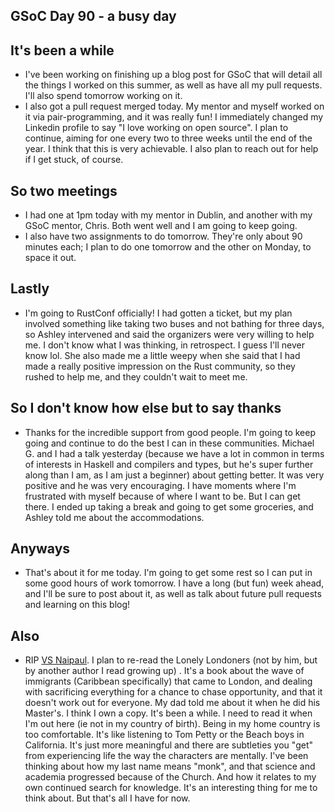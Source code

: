 ## GSoC Day 90 - a busy day

## It's been a while
- I've been working on finishing up a blog post for GSoC that will detail all the things I worked on this summer,
  as well as have all my pull requests. I'll also spend tomorrow working on it.
- I also got a pull request merged today. My mentor and myself worked on it via pair-programming, and it was really
  fun! I immediately changed my Linkedin profile to say "I love working on open source". I plan to continue, aiming
  for one every two to three weeks until the end of the year. I think that this is very achievable. I also plan to
  reach out for help if I get stuck, of course.

## So two meetings
- I had one at 1pm today with my mentor in Dublin, and another with my GSoC mentor, Chris. Both went well and I am
  going to keep going. 
- I also have two assignments to do tomorrow. They're only about 90 minutes each; I plan to do one tomorrow and the
  other on Monday, to space it out.
  
## Lastly
- I'm going to RustConf officially! I had gotten a ticket, but my plan involved something like taking two buses and
  not bathing for three days, so Ashley intervened and said the organizers were very willing to help me.
  I don't know what I was thinking, in retrospect. I guess I'll never know lol.
  She also made me a little weepy when she said that I had made a really positive impression on the Rust community,
  so they rushed to help me, and they couldn't wait to meet me.
  
## So I don't know how else but to say thanks
- Thanks for the incredible support from good people. I'm going to keep going and continue to do the best I can in these
  communities. Michael G. and I had a talk yesterday (because we have a lot in common in terms of interests in Haskell and
  compilers and types, but he's super further along than I am, as I am just a beginner) about getting better. It was very
  positive and he was very encouraging. I have moments where I'm frustrated with myself because of where I want to be.
  But I can get there. I ended up taking a break and going to get some groceries, and Ashley told me about the accommodations.
  
## Anyways
- That's about it for me today. I'm going to get some rest so I can put in some good hours of work tomorrow.
  I have a long (but fun) week ahead, and I'll be sure to post about it, as well as talk about future pull requests
  and learning on this blog!
  
## Also
- RIP [VS Naipaul](https://en.wikipedia.org/wiki/V._S._Naipaul). I plan to re-read the Lonely Londoners (not by him, but by another author I read growing up)
. It's a book about the wave of immigrants (Caribbean specifically)
  that came to London, and dealing with sacrificing everything for a chance to chase opportunity, and that it doesn't work
  out for everyone. My dad told me about it when he did his Master's. I think I own a copy. It's been a while.
  I need to read it when I'm out here (ie not in my country of birth). Being in my home country is too comfortable.
  It's like listening to Tom Petty or the Beach boys
  in California. It's just more meaningful and there are subtleties you "get" from experiencing life the way the characters
  are mentally.
  I've been thinking about how my last name means "monk", and that science and academia progressed because of the Church.
  And how it relates to my own continued search for knowledge. It's an interesting thing for me to think about. But that's
  all I have for now.
  

